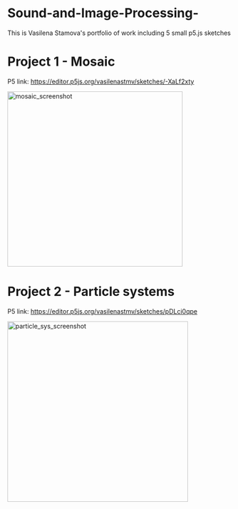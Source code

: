 # Sound-and-Image-Processing-
This is Vasilena Stamova's portfolio of work including 5 small p5.js sketches 

# Project 1 - Mosaic
P5 link: https://editor.p5js.org/vasilenastmv/sketches/-XaLf2xty

<img width="393" alt="mosaic_screenshot" src="https://user-images.githubusercontent.com/62107988/84306704-83878f00-ab64-11ea-8200-06a9ca79838d.png">


# Project 2 - Particle systems
P5 link: https://editor.p5js.org/vasilenastmv/sketches/pDLci0qpe 


<img width="405" alt="particle_sys_screenshot" src="https://user-images.githubusercontent.com/62107988/84306566-520ec380-ab64-11ea-965d-3e0feb5cd2e6.png">
